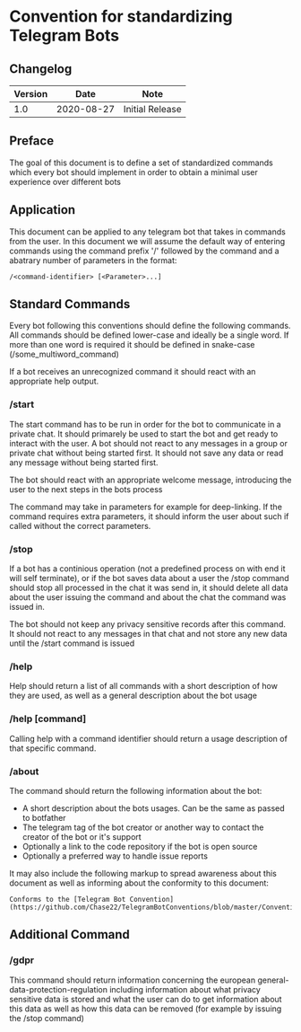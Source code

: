 # Convention for standardizing Telegram Bots

## Changelog
Version | Date | Note
------------ | ------------- | -------------
1.0 | 2020-08-27 | Initial Release

## Preface
The goal of this document is to define a set of standardized commands which every bot should implement in order to obtain a minimal user experience over different bots

## Application
This document can be applied to any telegram bot that takes in commands from the user. In this document we will assume the default way of entering commands using the command prefix '/' followed by the command and a abatrary number of parameters in the format:
```
/<command-identifier> [<Parameter>...]
```

## Standard Commands
Every bot following this conventions should define the following commands. All commands should be defined lower-case and ideally be a single word. If more than one word is required it should be defined in snake-case (/some_multiword_command)

If a bot receives an unrecognized command it should react with an appropriate help output.

### /start
The start command has to be run in order for the bot to communicate in a private chat. It should primarely be used to start the bot and get ready to interact with the user. A bot should not react to any messages in a group or private chat without being started first. It should not save any data or read any message without being started first.

The bot should react with an appropriate welcome message, introducing the user to the next steps in the bots process

The command may take in parameters for example for deep-linking. If the command requires extra parameters, it should inform the user about such if called without the correct parameters.

### /stop
If a bot has a continious operation (not a predefined process on with end it will self terminate), or if the bot saves data about a user the /stop command should stop all processed in the chat it was send in, it should delete all data about the user issuing the command and about the chat the command was issued in. 

The bot should not keep any privacy sensitive records after this command. It should not react to any messages in that chat and not store any new data until the /start command is issued

### /help
Help should return a list of all commands with a short description of how they are used, as well as a general description about the bot usage

### /help [command]
Calling help with a command identifier should return a usage description of that specific command.

### /about
The command should return the following information about the bot:
 - A short description about the bots usages. Can be the same as passed to botfather
 - The telegram tag of the bot creator or another way to contact the creator of the bot or it's support
 - Optionally a link to the code repository if the bot is open source
 - Optionally a preferred way to handle issue reports

It may also include the following markup to spread awareness about this document as well as informing about the conformity to this document:

```
Conforms to the [Telegram Bot Convention](https://github.com/Chase22/TelegramBotConventions/blob/master/Convention.md)
```

## Additional Command
### /gdpr
This command should return information concerning the european general-data-protection-regulation including information about what privacy sensitive data is stored and what the user can do to get information about this data as well as how this data can be removed (for example by issuing the /stop command)